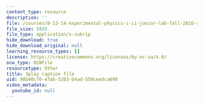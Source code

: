 ```yaml
---
content_type: resource
description: ''
file: /courses/8-13-14-experimental-physics-i-ii-junior-lab-fall-2016-spring-2017/98b40c7047ab5203b4ad550ceedca698_yornlzBHL4.vtt
file_size: 1933
file_type: application/x-subrip
hide_download: true
hide_download_original: null
learning_resource_types: []
license: https://creativecommons.org/licenses/by-nc-sa/4.0/
ocw_type: OCWFile
resourcetype: Other
title: 3play caption file
uid: 98b40c70-47ab-5203-b4ad-550ceedca698
video_metadata:
  youtube_id: null
---
```

